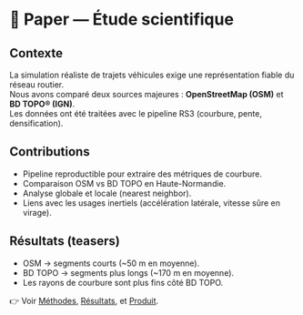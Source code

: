 # 📄 Paper — Étude scientifique

## Contexte
La simulation réaliste de trajets véhicules exige une représentation fiable du réseau routier.  
Nous avons comparé deux sources majeures : **OpenStreetMap (OSM)** et **BD TOPO® (IGN)**.  
Les données ont été traitées avec le pipeline RS3 (courbure, pente, densification).

## Contributions
- Pipeline reproductible pour extraire des métriques de courbure.
- Comparaison OSM vs BD TOPO en Haute-Normandie.
- Analyse globale et locale (nearest neighbor).
- Liens avec les usages inertiels (accélération latérale, vitesse sûre en virage).

## Résultats (teasers)
- OSM → segments courts (~50 m en moyenne).  
- BD TOPO → segments plus longs (~170 m en moyenne).  
- Les rayons de courbure sont plus fins côté BD TOPO.

👉 Voir [Méthodes](method.md), [Résultats](results.md), et [Produit](product.md).